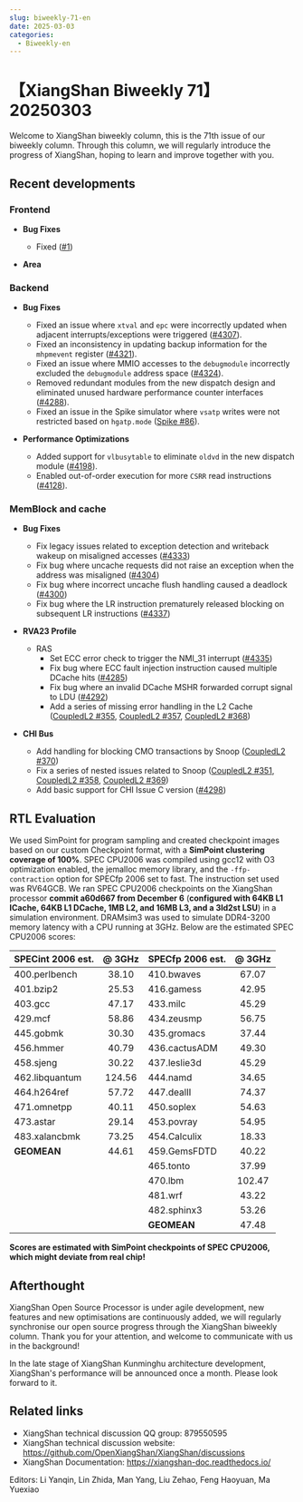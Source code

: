 ```yaml
---
slug: biweekly-71-en
date: 2025-03-03
categories:
  - Biweekly-en
---
```


# 【XiangShan Biweekly 71】20250303

Welcome to XiangShan biweekly column, this is the 71th issue of our biweekly column. Through this column, we will regularly introduce the progress of XiangShan, hoping to learn and improve together with you.

<!-- more -->
## Recent developments

### Frontend

- **Bug Fixes**
    - Fixed ([#1](https://github.com/OpenXiangShan/XiangShan/pull/1))

- **Area**

### Backend

- **Bug Fixes**  
    - Fixed an issue where `xtval` and `epc` were incorrectly updated when adjacent interrupts/exceptions were triggered ([#4307](https://github.com/OpenXiangShan/XiangShan/pull/4307)).  
    - Fixed an inconsistency in updating backup information for the `mhpmevent` register ([#4321](https://github.com/OpenXiangShan/XiangShan/pull/4321)).  
    - Fixed an issue where MMIO accesses to the `debugmodule` incorrectly excluded the `debugmodule` address space ([#4324](https://github.com/OpenXiangShan/XiangShan/pull/4324)).  
    - Removed redundant modules from the new dispatch design and eliminated unused hardware performance counter interfaces ([#4288](https://github.com/OpenXiangShan/XiangShan/pull/4288)).  
    - Fixed an issue in the Spike simulator where `vsatp` writes were not restricted based on `hgatp.mode` ([Spike #86](https://github.com/OpenXiangShan/riscv-isa-sim/pull/86)).  

- **Performance Optimizations**  
    - Added support for `vlbusytable` to eliminate `oldvd` in the new dispatch module ([#4198](https://github.com/OpenXiangShan/XiangShan/pull/4198)).  
    - Enabled out-of-order execution for more `CSRR` read instructions ([#4128](https://github.com/OpenXiangShan/XiangShan/pull/4128)).

### MemBlock and cache

- **Bug Fixes**  
    - Fix legacy issues related to exception detection and writeback wakeup on misaligned accesses ([#4333](https://github.com/OpenXiangShan/XiangShan/pull/4333))
    - Fix bug where uncache requests did not raise an exception when the address was misaligned ([#4304](https://github.com/OpenXiangShan/XiangShan/pull/4304))
    - Fix bug where incorrect uncache flush handling caused a deadlock ([#4300](https://github.com/OpenXiangShan/XiangShan/pull/4300))
    - Fix bug where the LR instruction prematurely released blocking on subsequent LR instructions ([#4337](https://github.com/OpenXiangShan/XiangShan/pull/4337))

- **RVA23 Profile**
    - RAS
        - Set ECC error check to trigger the NMI_31 interrupt ([#4335](https://github.com/OpenXiangShan/XiangShan/pull/4335))
        - Fix bug where ECC fault injection instruction caused multiple DCache hits ([#4285](https://github.com/OpenXiangShan/XiangShan/pull/4285))
        - Fix bug where an invalid DCache MSHR forwarded corrupt signal to LDU ([#4292](https://github.com/OpenXiangShan/XiangShan/pull/4292))
        - Add a series of missing error handling in the L2 Cache ([CoupledL2 #355](https://github.com/OpenXiangShan/CoupledL2/pull/355), [CoupledL2 #357](https://github.com/OpenXiangShan/CoupledL2/pull/357), [CoupledL2 #368](https://github.com/OpenXiangShan/CoupledL2/pull/368))

- **CHI Bus**
    - Add handling for blocking CMO transactions by Snoop ([CoupledL2 #370](https://github.com/OpenXiangShan/CoupledL2/pull/370))
    - Fix a series of nested issues related to Snoop ([CoupledL2 #351](https://github.com/OpenXiangShan/CoupledL2/pull/351), [CoupledL2 #358](https://github.com/OpenXiangShan/CoupledL2/pull/358), [CoupledL2 #369](https://github.com/OpenXiangShan/CoupledL2/pull/369))
    - Add basic support for CHI Issue C version ([#4298](https://github.com/OpenXiangShan/XiangShan/pull/4298))


## RTL Evaluation

We used SimPoint for program sampling and created checkpoint images based on our custom Checkpoint format, with a **SimPoint clustering coverage of 100%**. SPEC CPU2006 was compiled using gcc12 with O3 optimization enabled, the jemalloc memory library, and the `-ffp-contraction` option for SPECfp 2006 set to fast. The instruction set used was RV64GCB. We ran SPEC CPU2006 checkpoints on the XiangShan processor **commit a60d667 from December 6** (**configured with 64KB L1 ICache, 64KB L1 DCache, 1MB L2, and 16MB L3, and a 3ld2st LSU**) in a simulation environment. DRAMsim3 was used to simulate DDR4-3200 memory latency with a CPU running at 3GHz. Below are the estimated SPEC CPU2006 scores:

| SPECint 2006 est. | @ 3GHz | SPECfp 2006 est.  | @ 3GHz |
| :---------------- | :----: | :---------------- | :----: |
| 400.perlbench     | 38.10  | 410.bwaves        | 67.07  |
| 401.bzip2         | 25.53  | 416.gamess        | 42.95  |
| 403.gcc           | 47.17  | 433.milc          | 45.29  |
| 429.mcf           | 58.86  | 434.zeusmp        | 56.75  |
| 445.gobmk         | 30.30  | 435.gromacs       | 37.44  |
| 456.hmmer         | 40.79  | 436.cactusADM     | 49.30  |
| 458.sjeng         | 30.22  | 437.leslie3d      | 45.29  |
| 462.libquantum    | 124.56 | 444.namd          | 34.65  |
| 464.h264ref       | 57.72  | 447.dealII        | 74.37  |
| 471.omnetpp       | 40.11  | 450.soplex        | 54.63  |
| 473.astar         | 29.14  | 453.povray        | 54.95  |
| 483.xalancbmk     | 73.25  | 454.Calculix      | 18.33  |
| **GEOMEAN**       | 44.61  | 459.GemsFDTD      | 40.22  |
|                   |        | 465.tonto         | 37.99  |
|                   |        | 470.lbm           | 102.47 |
|                   |        | 481.wrf           | 43.22  |
|                   |        | 482.sphinx3       | 53.26  |
|                   |        | **GEOMEAN**       | 47.48  |

**Scores are estimated with SimPoint checkpoints of SPEC CPU2006, which might deviate from real chip!**

## Afterthought

XiangShan Open Source Processor is under agile development, new features and new optimisations are continuously added, we will regularly synchronise our open source progress through the XiangShan biweekly column. Thank you for your attention, and welcome to communicate with us in the background!

In the late stage of XiangShan Kunminghu architecture development, XiangShan's performance will be announced once a month. Please look forward to it.

## Related links

* XiangShan technical discussion QQ group: 879550595
* XiangShan technical discussion website: https://github.com/OpenXiangShan/XiangShan/discussions
* XiangShan Documentation: https://xiangshan-doc.readthedocs.io/

Editors: Li Yanqin, Lin Zhida, Man Yang, Liu Zehao, Feng Haoyuan, Ma Yuexiao
